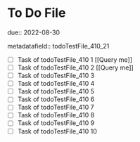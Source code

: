 # To Do File

due:: 2022-08-30

metadatafield:: todoTestFile_410_21

- [ ] Task of todoTestFile_410 1 [[Query me]]
- [ ] Task of todoTestFile_410 2 [[Query me]]
- [ ] Task of todoTestFile_410 3
- [ ] Task of todoTestFile_410 4
- [ ] Task of todoTestFile_410 5
- [ ] Task of todoTestFile_410 6
- [ ] Task of todoTestFile_410 7
- [ ] Task of todoTestFile_410 8
- [ ] Task of todoTestFile_410 9
- [ ] Task of todoTestFile_410 10